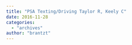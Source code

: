 ```yaml
---
title: "PSA Texting/Driving Taylor R, Keely C"
date: 2016-11-28
categories: 
  - "archives"
author: "brantzt"
---
```



